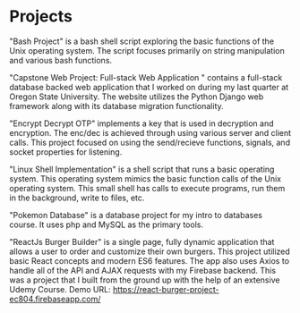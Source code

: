 # Projects 
"Bash Project" is a bash shell script exploring the basic functions of the Unix operating system. The script focuses primarily on 
string manipulation and various bash functions.

"Capstone Web Project: Full-stack Web Application " contains a full-stack database backed web application that I worked on during my last quarter at Oregon State University. The website utilizes the Python Django web framework along with its database migration functionality.

"Encrypt Decrypt OTP" implements a key that is used in decryption and encryption. The enc/dec is achieved through using various
server and client calls. This project focused on using the send/recieve functions, signals, and socket properties for listening.

"Linux Shell Implementation" is a shell script that runs a basic operating system. This operating system mimics the basic function calls of the Unix operating system. This small shell has calls to execute programs, run them in the background, write to files, etc. 

"Pokemon Database" is a database project for my intro to databases course. It uses php and MySQL as the primary tools.

"ReactJs Burger Builder" is a single page, fully dynamic application that allows a user to order and customize their own burgers. This project utilized basic React concepts and modern ES6 features. The app also uses Axios to handle all of the API and AJAX requests with my Firebase backend. This was a project that I built from the ground up with the help of an extensive Udemy Course. 
Demo URL: https://react-burger-project-ec804.firebaseapp.com/








 
